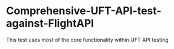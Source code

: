 # Comprehensive-UFT-API-test-against-FlightAPI
This test uses most of the core functionality within  UFT API testing
